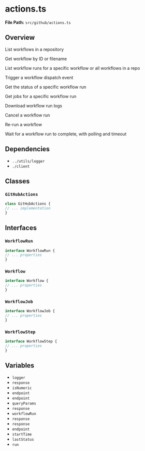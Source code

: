 # actions.ts

**File Path:** `src/github/actions.ts`

## Overview

List workflows in a repository

Get workflow by ID or filename

List workflow runs for a specific workflow or all workflows in a repo

Trigger a workflow dispatch event

Get the status of a specific workflow run

Get jobs for a specific workflow run

Download workflow run logs

Cancel a workflow run

Re-run a workflow

Wait for a workflow run to complete, with polling and timeout

## Dependencies

- `../utils/logger`
- `./client`

## Classes

### `GitHubActions`

```typescript
class GitHubActions {
// ... implementation
}
```

## Interfaces

### `WorkflowRun`

```typescript
interface WorkflowRun {
// ... properties
}
```

### `Workflow`

```typescript
interface Workflow {
// ... properties
}
```

### `WorkflowJob`

```typescript
interface WorkflowJob {
// ... properties
}
```

### `WorkflowStep`

```typescript
interface WorkflowStep {
// ... properties
}
```

## Variables

- `logger`
- `response`
- `isNumeric`
- `endpoint`
- `endpoint`
- `queryParams`
- `response`
- `workflowRun`
- `response`
- `response`
- `endpoint`
- `startTime`
- `lastStatus`
- `run`

